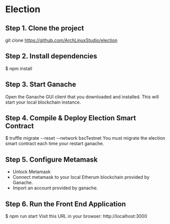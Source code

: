 # Election 

## Step 1. Clone the project

git clone https://github.com/ArchLinuxStudio/election

## Step 2. Install dependencies

$ npm install

## Step 3. Start Ganache

Open the Ganache GUI client that you downloaded and installed. This will start your local blockchain instance.

## Step 4. Compile & Deploy Election Smart Contract

$ truffle migrate --reset --network bscTestnet
You must migrate the election smart contract each time your restart ganache.

## Step 5. Configure Metamask

- Unlock Metamask
- Connect metamask to your local Etherum blockchain provided by Ganache.
- Import an account provided by ganache.

## Step 6. Run the Front End Application

$ npm run start
Visit this URL in your browser: http://localhost:3000
